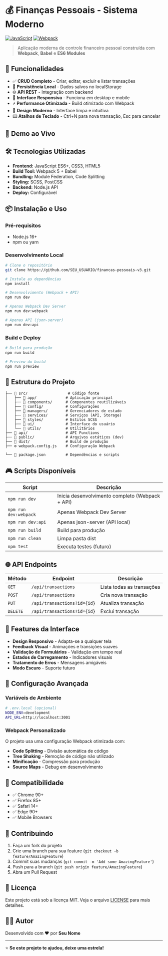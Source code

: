 # 💰 Finanças Pessoais - Sistema Moderno

[![JavaScript](https://img.shields.io/badge/JavaScript-ES6+-F7DF1E?logo=javascript)](https://developer.mozilla.org/pt-BR/docs/Web/JavaScript)
[![Webpack](https://img.shields.io/badge/Webpack-5.0+-8DD6F9?logo=webpack)](https://webpack.js.org/)

> Aplicação moderna de controle financeiro pessoal construída com **Webpack**, **Babel** e **ES6 Modules**

## 🎯 **Funcionalidades**

- ✅ **CRUD Completo** - Criar, editar, excluir e listar transações
- 💾 **Persistência Local** - Dados salvos no localStorage
- 🌐 **API REST** - Integração com backend
- 📱 **Interface Responsiva** - Funciona em desktop e mobile
- ⚡ **Performance Otimizada** - Build otimizado com Webpack
- 🎨 **Design Moderno** - Interface limpa e intuitiva
- ⌨️ **Atalhos de Teclado** - Ctrl+N para nova transação, Esc para cancelar

## 🚀 **Demo ao Vivo**

## 🛠️ **Tecnologias Utilizadas**

- **Frontend:** JavaScript ES6+, CSS3, HTML5
- **Build Tool:** Webpack 5 + Babel
- **Bundling:** Module Federation, Code Splitting
- **Styling:** SCSS, PostCSS
- **Backend:** Node.js API
- **Deploy:** Configurável

## 📦 **Instalação e Uso**

### **Pré-requisitos**

- Node.js 16+
- npm ou yarn

### **Desenvolvimento Local**

```bash
# Clone o repositório
git clone https://github.com/SEU_USUARIO/financas-pessoais-v3.git

# Instale as dependências
npm install

# Desenvolvimento (Webpack + API)
npm run dev

# Apenas Webpack Dev Server
npm run dev:webpack

# Apenas API (json-server)
npm run dev:api
```

### **Build e Deploy**

```bash
# Build para produção
npm run build

# Preview do build
npm run preview
```

## 📁 **Estrutura do Projeto**

```
├── 📁 src/                  # Código fonte
│   ├── 📁 app/             # Aplicação principal
│   ├── 📁 components/      # Componentes reutilizáveis
│   ├── 📁 config/          # Configurações
│   ├── 📁 managers/        # Gerenciadores de estado
│   ├── 📁 services/        # Serviços (API, Storage)
│   ├── 📁 styles/          # Estilos SCSS
│   ├── 📁 ui/              # Interface do usuário
│   └── 📁 utils/           # Utilitários
├── 📁 api/                 # API Functions
├── 📁 public/              # Arquivos estáticos (dev)
├── 📁 dist/                # Build de produção
├── ⚙️ webpack.config.js    # Configuração Webpack

└── 📄 package.json         # Dependências e scripts
```

## 🎮 **Scripts Disponíveis**

| Script                | Descrição                                       |
| --------------------- | ----------------------------------------------- |
| `npm run dev`         | Inicia desenvolvimento completo (Webpack + API) |
| `npm run dev:webpack` | Apenas Webpack Dev Server                       |
| `npm run dev:api`     | Apenas json-server (API local)                  |
| `npm run build`       | Build para produção                             |
| `npm run clean`       | Limpa pasta dist                                |
| `npm test`            | Executa testes (futuro)                         |

## 🌐 **API Endpoints**

| Método   | Endpoint                    | Descrição                 |
| -------- | --------------------------- | ------------------------- |
| `GET`    | `/api/transactions`         | Lista todas as transações |
| `POST`   | `/api/transactions`         | Cria nova transação       |
| `PUT`    | `/api/transactions?id={id}` | Atualiza transação        |
| `DELETE` | `/api/transactions?id={id}` | Exclui transação          |

## 🎨 **Features da Interface**

- **Design Responsivo** - Adapta-se a qualquer tela
- **Feedback Visual** - Animações e transições suaves
- **Validação de Formulários** - Validação em tempo real
- **Estados de Carregamento** - Indicadores visuais
- **Tratamento de Erros** - Mensagens amigáveis
- **Modo Escuro** - Suporte futuro

## 🔧 **Configuração Avançada**

### **Variáveis de Ambiente**

```bash
# .env.local (opcional)
NODE_ENV=development
API_URL=http://localhost:3001
```

### **Webpack Personalizado**

O projeto usa uma configuração Webpack otimizada com:

- **Code Splitting** - Divisão automática de código
- **Tree Shaking** - Remoção de código não utilizado
- **Minificação** - Compressão para produção
- **Source Maps** - Debug em desenvolvimento

## 📱 **Compatibilidade**

- ✅ Chrome 90+
- ✅ Firefox 85+
- ✅ Safari 14+
- ✅ Edge 90+
- ✅ Mobile Browsers

## 🤝 **Contribuindo**

1. Faça um fork do projeto
2. Crie uma branch para sua feature (`git checkout -b feature/AmazingFeature`)
3. Commit suas mudanças (`git commit -m 'Add some AmazingFeature'`)
4. Push para a branch (`git push origin feature/AmazingFeature`)
5. Abra um Pull Request

## 📝 **Licença**

Este projeto está sob a licença MIT. Veja o arquivo [LICENSE](LICENSE) para mais detalhes.

## 👨‍💻 **Autor**

Desenvolvido com ❤️ por **Seu Nome**

---

⭐ **Se este projeto te ajudou, deixe uma estrela!**
